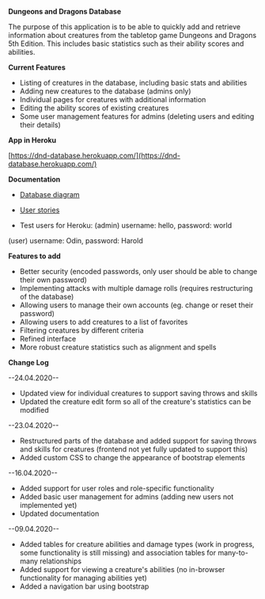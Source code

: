 **Dungeons and Dragons Database**

The purpose of this application is to be able to quickly add and retrieve information about creatures from the tabletop game Dungeons and Dragons 5th Edition. This includes basic statistics such as their ability scores and abilities.

**Current Features**

* Listing of creatures in the database, including basic stats and abilities
* Adding new creatures to the database (admins only)
* Individual pages for creatures with additional information
* Editing the ability scores of existing creatures
* Some user management features for admins (deleting users and editing their details)

**App in Heroku**

[https://dnd-database.herokuapp.com/](https://dnd-database.herokuapp.com/)

**Documentation**

* [Database diagram](https://github.com/RadicalOyster/TSOHA-20-Dungeons-and-Dragons-Database/blob/master/documentation/preliminary%20database%20diagram.png)
* [User stories](https://github.com/RadicalOyster/TSOHA-20-Dungeons-and-Dragons-Database/blob/master/documentation/user_stories.md)

* Test users for Heroku:
(admin) username: hello, password: world

(user) username: Odin, password: Harold

**Features to add**

* Better security (encoded passwords, only user should be able to change their own password)
* Implementing attacks with multiple damage rolls (requires restructuring of the database)
* Allowing users to manage their own accounts (eg. change or reset their password)
* Allowing users to add creatures to a list of favorites
* Filtering creatures by different criteria
* Refined interface
* More robust creature statistics such as alignment and spells

**Change Log**

--24.04.2020--
* Updated view for individual creatures to support saving throws and skills
* Updated the creature edit form so all of the creature's statistics can be modified

--23.04.2020--
* Restructured parts of the database and added support for saving throws and skills for creatures (frontend not yet fully updated to support this)
* Added custom CSS to change the appearance of bootstrap elements

--16.04.2020--
* Added support for user roles and role-specific functionality
* Added basic user management for admins (adding new users not implemented yet)
* Updated documentation

--09.04.2020--
* Added tables for creature abilities and damage types (work in progress, some functionality is still missing) and association tables for many-to-many relationships
* Added support for viewing a creature's abilities (no in-browser functionality for managing abilities yet)
* Added a navigation bar using bootstrap
